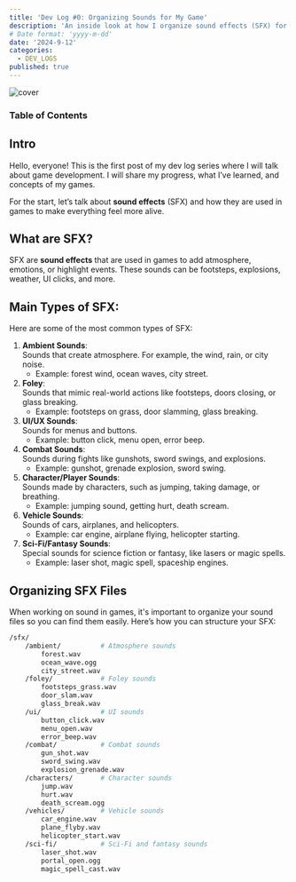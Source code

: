 ```yaml
---
title: 'Dev Log #0: Organizing Sounds for My Game'
description: 'An inside look at how I organize sound effects (SFX) for my game, including tips on file naming and folder structure.'
# Date format: 'yyyy-m-dd'
date: '2024-9-12'
categories:
  - DEV_LOGS
published: true
---
```


![cover](/images/blog/dev-logs/cover-0.jpg)

### Table of Contents

## Intro

Hello, everyone! This is the first post of my dev log series where I will talk about game development. I will share my progress, what I’ve learned, and concepts of my games.

For the start, let’s talk about **sound effects** (SFX) and how they are used in games to make everything feel more alive.

## What are SFX?

SFX are **sound effects** that are used in games to add atmosphere, emotions, or highlight events. These sounds can be footsteps, explosions, weather, UI clicks, and more.

## Main Types of SFX:

Here are some of the most common types of SFX:

1. **Ambient Sounds**:  
   Sounds that create atmosphere. For example, the wind, rain, or city noise.
   - Example: forest wind, ocean waves, city street.
2. **Foley**:  
   Sounds that mimic real-world actions like footsteps, doors closing, or glass breaking.
   - Example: footsteps on grass, door slamming, glass breaking.
3. **UI/UX Sounds**:  
   Sounds for menus and buttons.
   - Example: button click, menu open, error beep.
4. **Combat Sounds**:  
   Sounds during fights like gunshots, sword swings, and explosions.
   - Example: gunshot, grenade explosion, sword swing.
5. **Character/Player Sounds**:  
   Sounds made by characters, such as jumping, taking damage, or breathing.
   - Example: jumping sound, getting hurt, death scream.
6. **Vehicle Sounds**:  
   Sounds of cars, airplanes, and helicopters.
   - Example: car engine, airplane flying, helicopter starting.
7. **Sci-Fi/Fantasy Sounds**:  
   Special sounds for science fiction or fantasy, like lasers or magic spells.
   - Example: laser shot, magic spell, spaceship engines.

## Organizing SFX Files

When working on sound in games, it's important to organize your sound files so you can find them easily. Here’s how you can structure your SFX:

```bash
/sfx/
    /ambient/          # Atmosphere sounds
        forest.wav
        ocean_wave.ogg
        city_street.wav
    /foley/            # Foley sounds
        footsteps_grass.wav
        door_slam.wav
        glass_break.wav
    /ui/               # UI sounds
        button_click.wav
        menu_open.wav
        error_beep.wav
    /combat/           # Combat sounds
        gun_shot.wav
        sword_swing.wav
        explosion_grenade.wav
    /characters/       # Character sounds
        jump.wav
        hurt.wav
        death_scream.ogg
    /vehicles/         # Vehicle sounds
        car_engine.wav
        plane_flyby.wav
        helicopter_start.wav
    /sci-fi/           # Sci-Fi and fantasy sounds
        laser_shot.wav
        portal_open.ogg
        magic_spell_cast.wav
```
